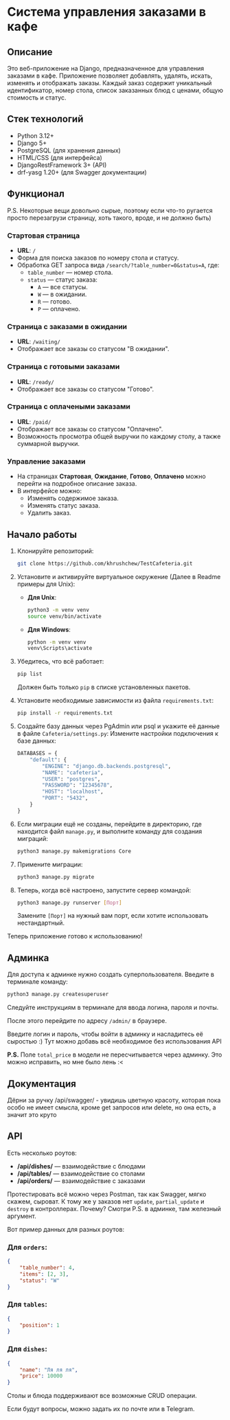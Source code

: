 # Система управления заказами в кафе

## Описание
Это веб-приложение на Django, предназначенное для управления заказами в кафе. Приложение позволяет добавлять, удалять, искать, изменять и отображать заказы. Каждый заказ содержит уникальный идентификатор, номер стола, список заказанных блюд с ценами, общую стоимость и статус.

## Стек технологий
- Python 3.12+
- Django 5+
- PostgreSQL (для хранения данных)
- HTML/CSS (для интерфейса)
- DjangoRestFramework 3+ (API)
- drf-yasg 1.20+ (для Swagger документации)

## Функционал
P.S. Некоторые вещи довольно сырые, поэтому если что-то ругается просто перезагрузи страницу, хоть такого, вроде, и не должно быть)

### Стартовая страница
- **URL**: `/`
- Форма для поиска заказов по номеру стола и статусу.
- Обработка GET запроса вида `/search/?table_number=0&status=A`, где:
  - `table_number` — номер стола.
  - `status` — статус заказа: 
    - `A` — все статусы.
    - `W` — в ожидании.
    - `R` — готово.
    - `P` — оплачено.

### Страница с заказами в ожидании
- **URL**: `/waiting/`
- Отображает все заказы со статусом "В ожидании".

### Страница с готовыми заказами
- **URL**: `/ready/`
- Отображает все заказы со статусом "Готово".

### Страница с оплачеными заказами
- **URL**: `/paid/`
- Отображает все заказы со статусом "Оплачено".
- Возможность просмотра общей выручки по каждому столу, а также суммарной выручки.

### Управление заказами
- На страницах **Стартовая**, **Ожидание**, **Готово**, **Оплачено** можно перейти на подробное описание заказа.
- В интерфейсе можно:
  - Изменять содержимое заказа.
  - Изменять статус заказа.
  - Удалить заказ.

## Начало работы

1. Клонируйте репозиторий:
   ```bash
   git clone https://github.com/khrushchew/TestCafeteria.git
   ```

2. Установите и активируйте виртуальное окружение (Далее в Readme примеры для Unix):
   - **Для Unix**:
     ```bash
     python3 -m venv venv
     source venv/bin/activate
     ```
   - **Для Windows**:
     ```bash
     python -m venv venv
     venv\Scripts\activate
     ```

3. Убедитесь, что всё работает:
   ```bash
   pip list
   ```
   Должен быть только `pip` в списке установленных пакетов.

4. Установите необходимые зависимости из файла `requirements.txt`:
   ```bash
   pip install -r requirements.txt
   ```

5. Создайте базу данных через PgAdmin или psql и укажите её данные в файле `Cafeteria/settings.py`:
   Измените настройки подключения к базе данных:
   ```python
   DATABASES = {
       "default": {
           "ENGINE": "django.db.backends.postgresql",
           "NAME": "cafeteria",
           "USER": "postgres",
           "PASSWORD": "12345678",
           "HOST": "localhost",
           "PORT": "5432",
       }
   }
   ```

6. Если миграции ещё не созданы, перейдите в директорию, где находится файл `manage.py`, и выполните команду для создания миграций:
   ```bash
   python3 manage.py makemigrations Core
   ```

7. Примените миграции:
   ```bash
   python3 manage.py migrate
   ```

8. Теперь, когда всё настроено, запустите сервер командой:
   ```bash
   python3 manage.py runserver [Порт]
   ```
   Замените `[Порт]` на нужный вам порт, если хотите использовать нестандартный.

Теперь приложение готово к использованию!

## Админка

Для доступа к админке нужно создать суперпользователя. Введите в терминале команду:
```bash
python3 manage.py createsuperuser
```

Следуйте инструкциям в терминале для ввода логина, пароля и почты.

После этого перейдите по адресу `/admin/` в браузере.

Введите логин и пароль, чтобы войти в админку и насладитесь её сыростью :) 
Тут можно добавь всё необходимое без использования API

**P.S.** Поле `total_price` в модели не пересчитывается через админку. Это можно исправить, но мне было лень :<

## Документация

Дёрни за ручку /api/swagger/ - увидишь цветную красоту, которая пока особо не имеет смысла, кроме get запросов или delete, но она есть, а значит это круто

## API

Есть несколько роутов:

- **/api/dishes/** — взаимодействие с блюдами
- **/api/tables/** — взаимодействие со столами
- **/api/orders/** — взаимодействие с заказами

Протестировать всё можно через Postman, так как Swagger, мягко скажем, сыроват. К тому же у заказов нет `update`, `partial_update` и `destroy` в контроллерах. Почему? Смотри P.S. в админке, там железный аргумент.

Вот пример данных для разных роутов:

### Для `orders`:
```json
{
    "table_number": 4,
    "items": [2, 3],
    "status": "W"
}
```

### Для `tables`:
```json
{
    "position": 1
}
```

### Для `dishes`:
```json
{
    "name": "Ля ля ля",
    "price": 10000
}
```

Столы и блюда поддерживают все возможные CRUD операции.

Если будут вопросы, можно задать их по почте или в Telegram.
